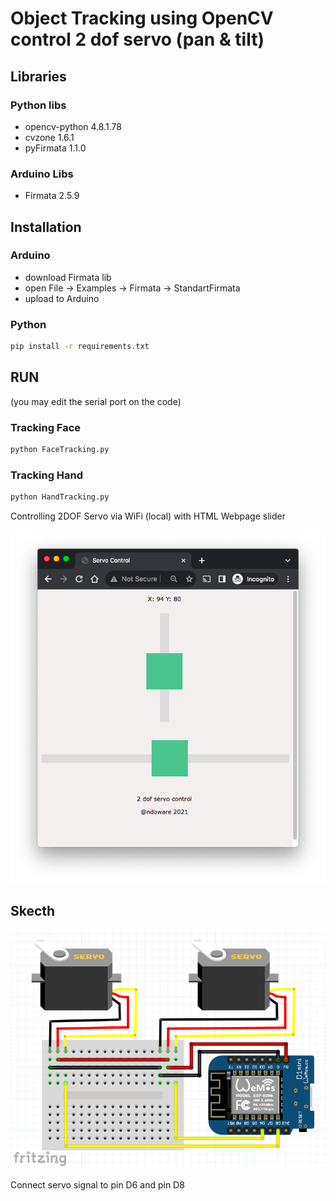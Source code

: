 # Object Tracking using OpenCV control 2 dof servo (pan & tilt)

## Libraries

### Python libs

- opencv-python                4.8.1.78
- cvzone                       1.6.1
- pyFirmata                    1.1.0

### Arduino Libs

- Firmata 2.5.9

## Installation

### Arduino

- download Firmata lib
- open File -> Examples -> Firmata -> StandartFirmata
- upload to Arduino

### Python

```bash
pip install -r requirements.txt
```

## RUN

(you may edit the serial port on the code)

### Tracking Face

```bash
python FaceTracking.py
```

### Tracking Hand

```bash
python HandTracking.py
```

Controlling 2DOF Servo via WiFi (local) with HTML Webpage slider

![alt text](https://github.com//brifeb/2DOF-Servo-WiFi-Control/blob/master/img/servo-control-page.png?raw=true)

## Skecth

![alt text](https://github.com//brifeb/2DOF-Servo-WiFi-Control/blob/master/img/sketch-wemos-servo.png?raw=true)

Connect servo signal to pin D6 and pin D8
